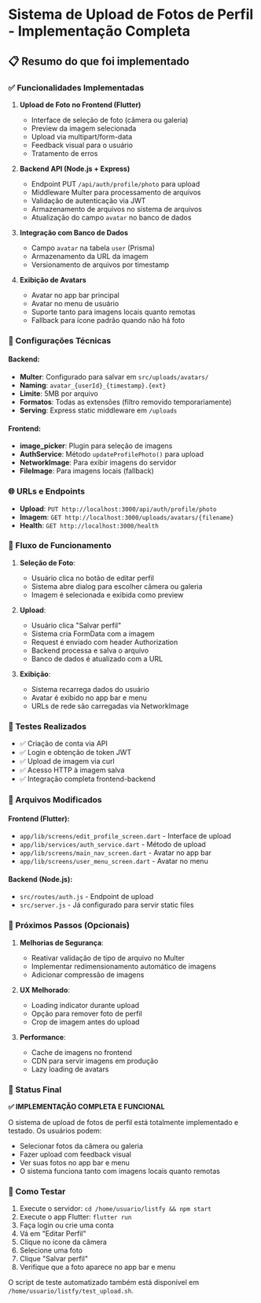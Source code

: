 # Sistema de Upload de Fotos de Perfil - Implementação Completa

## 📋 Resumo do que foi implementado

### ✅ Funcionalidades Implementadas

1. **Upload de Foto no Frontend (Flutter)**
   - Interface de seleção de foto (câmera ou galeria)
   - Preview da imagem selecionada
   - Upload via multipart/form-data
   - Feedback visual para o usuário
   - Tratamento de erros

2. **Backend API (Node.js + Express)**
   - Endpoint PUT `/api/auth/profile/photo` para upload
   - Middleware Multer para processamento de arquivos
   - Validação de autenticação via JWT
   - Armazenamento de arquivos no sistema de arquivos
   - Atualização do campo `avatar` no banco de dados

3. **Integração com Banco de Dados**
   - Campo `avatar` na tabela `user` (Prisma)
   - Armazenamento da URL da imagem
   - Versionamento de arquivos por timestamp

4. **Exibição de Avatars**
   - Avatar no app bar principal
   - Avatar no menu de usuário
   - Suporte tanto para imagens locais quanto remotas
   - Fallback para ícone padrão quando não há foto

### 🔧 Configurações Técnicas

#### Backend:
- **Multer**: Configurado para salvar em `src/uploads/avatars/`
- **Naming**: `avatar_{userId}_{timestamp}.{ext}`
- **Limite**: 5MB por arquivo
- **Formatos**: Todas as extensões (filtro removido temporariamente)
- **Serving**: Express static middleware em `/uploads`

#### Frontend:
- **image_picker**: Plugin para seleção de imagens
- **AuthService**: Método `updateProfilePhoto()` para upload
- **NetworkImage**: Para exibir imagens do servidor
- **FileImage**: Para imagens locais (fallback)

### 🌐 URLs e Endpoints

- **Upload**: `PUT http://localhost:3000/api/auth/profile/photo`
- **Imagem**: `GET http://localhost:3000/uploads/avatars/{filename}`
- **Health**: `GET http://localhost:3000/health`

### 📱 Fluxo de Funcionamento

1. **Seleção de Foto**:
   - Usuário clica no botão de editar perfil
   - Sistema abre dialog para escolher câmera ou galeria
   - Imagem é selecionada e exibida como preview

2. **Upload**:
   - Usuário clica "Salvar perfil"
   - Sistema cria FormData com a imagem
   - Request é enviado com header Authorization
   - Backend processa e salva o arquivo
   - Banco de dados é atualizado com a URL

3. **Exibição**:
   - Sistema recarrega dados do usuário
   - Avatar é exibido no app bar e menu
   - URLs de rede são carregadas via NetworkImage

### 🧪 Testes Realizados

- ✅ Criação de conta via API
- ✅ Login e obtenção de token JWT
- ✅ Upload de imagem via curl
- ✅ Acesso HTTP à imagem salva
- ✅ Integração completa frontend-backend

### 📂 Arquivos Modificados

#### Frontend (Flutter):
- `app/lib/screens/edit_profile_screen.dart` - Interface de upload
- `app/lib/services/auth_service.dart` - Método de upload
- `app/lib/screens/main_nav_screen.dart` - Avatar no app bar
- `app/lib/screens/user_menu_screen.dart` - Avatar no menu

#### Backend (Node.js):
- `src/routes/auth.js` - Endpoint de upload
- `src/server.js` - Já configurado para servir static files

### 🔄 Próximos Passos (Opcionais)

1. **Melhorias de Segurança**:
   - Reativar validação de tipo de arquivo no Multer
   - Implementar redimensionamento automático de imagens
   - Adicionar compressão de imagens

2. **UX Melhorado**:
   - Loading indicator durante upload
   - Opção para remover foto de perfil
   - Crop de imagem antes do upload

3. **Performance**:
   - Cache de imagens no frontend
   - CDN para servir imagens em produção
   - Lazy loading de avatars

### 🎯 Status Final

**✅ IMPLEMENTAÇÃO COMPLETA E FUNCIONAL**

O sistema de upload de fotos de perfil está totalmente implementado e testado. Os usuários podem:
- Selecionar fotos da câmera ou galeria
- Fazer upload com feedback visual
- Ver suas fotos no app bar e menu
- O sistema funciona tanto com imagens locais quanto remotas

### 🧪 Como Testar

1. Execute o servidor: `cd /home/usuario/listfy && npm start`
2. Execute o app Flutter: `flutter run`
3. Faça login ou crie uma conta
4. Vá em "Editar Perfil"
5. Clique no ícone da câmera
6. Selecione uma foto
7. Clique "Salvar perfil"
8. Verifique que a foto aparece no app bar e menu

O script de teste automatizado também está disponível em `/home/usuario/listfy/test_upload.sh`.